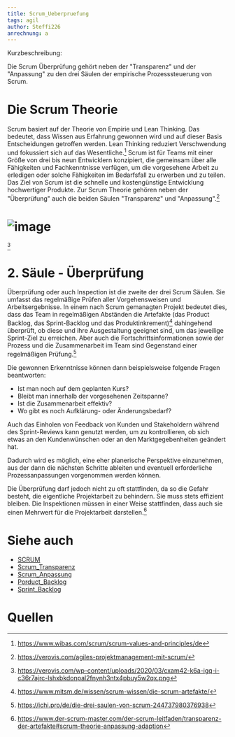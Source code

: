 ```yaml
---
title: Scrum_Ueberpruefung
tags: agil
author: Steffi226
anrechnung: a
---
```


Kurzbeschreibung: 

Die Scrum Überprüfung gehört neben der "Transparenz" und der "Anpassung" zu den drei Säulen der empirische Prozesssteuerung von Scrum.



# Die Scrum Theorie
Scrum basiert auf der Theorie von Empirie und Lean Thinking. Das bedeutet, dass Wissen aus Erfahrung gewonnen wird und auf dieser Basis Entscheidungen getroffen werden. Lean Thinking reduziert Verschwendung und fokussiert sich auf das Wesentliche.[^1]
Scrum ist für Teams mit einer Größe von drei bis neun Entwicklern konzipiert, die gemeinsam über alle Fähigkeiten und Fachkenntnisse verfügen, um die vorgesehene Arbeit zu erledigen oder solche Fähigkeiten im Bedarfsfall zu erwerben und zu teilen.
Das Ziel von Scrum ist die schnelle und kostengünstige Entwicklung hochwertiger Produkte.
Zur Scrum Theorie gehören neben der "Überprüfung" auch die beiden Säulen "Transparenz" und "Anpassung".[^2]

# ![image](https://user-images.githubusercontent.com/92396490/140649160-db302520-d38e-44d8-9f54-52269063565a.png) 
[^3]


# 2. Säule - Überprüfung 
Überprüfung oder auch Inspection ist die zweite der drei Scrum Säulen. Sie umfasst das regelmäßige Prüfen aller Vorgehensweisen und Arbeitsergebnisse. In einem nach Scrum gemanagten Projekt bedeutet dies, dass das Team in regelmäßigen Abständen die Artefakte (das Product Backlog, das Sprint-Backlog und das Produktinkrement)[^4] dahingehend überprüft, ob diese und ihre Ausgestaltung geeignet sind, um das jeweilige Sprint-Ziel zu erreichen. 
Aber auch die Fortschrittsinformationen sowie der Prozess und die Zusammenarbeit im Team sind Gegenstand einer regelmäßigen Prüfung.[^5]

Die gewonnen Erkenntnisse können dann beispielsweise folgende Fragen beantworten:

* Ist man noch auf dem geplanten Kurs?
* Bleibt man innerhalb der vorgesehenen Zeitspanne?
* Ist die Zusammenarbeit effektiv?
* Wo gibt es noch Aufklärung- oder Änderungsbedarf?

Auch das Einholen von Feedback von Kunden und Stakeholdern während des Sprint-Reviews kann genutzt werden, um zu kontrollieren, ob sich etwas an den Kundenwünschen oder an den Marktgegebenheiten geändert hat.

Dadurch wird es möglich, eine eher planerische Perspektive einzunehmen, aus der dann die nächsten Schritte ableiten und eventuell erforderliche Prozessanpassungen vorgenommen werden können.

Die Überprüfung darf jedoch nicht zu oft stattfinden, da so die Gefahr besteht, die eigentliche Projektarbeit zu behindern. Sie muss stets effizient bleiben. 
Die Inspektionen müssen in einer Weise stattfinden, dass auch sie einen Mehrwert für die Projektarbeit darstellen.[^6]


# Siehe auch

* [SCRUM](SCRUM.md)
* [Scrum_Transparenz](Scrum_Transparenz.md)
* [Scrum_Anpassung](Scrum_Anpassung.md)
* [Porduct_Backlog](Product_Bachlog.md)
* [Sprint_Backlog](Sprint_Backlog.md)
 


# Quellen

[^1]: https://www.wibas.com/scrum/scrum-values-and-principles/de
[^2]: https://verovis.com/agiles-projektmanagement-mit-scrum/
[^3]: https://verovis.com/wp-content/uploads/2020/03/cxam42-k6a-igq-i-c36r7ajrc-lshxbkdonpal2fnynh3ntx4pbuy5w2qx.png
[^4]: https://www.mitsm.de/wissen/scrum-wissen/die-scrum-artefakte/
[^5]: https://ichi.pro/de/die-drei-saulen-von-scrum-244737980376938
[^6]: https://www.der-scrum-master.com/der-scrum-leitfaden/transparenz-der-artefakte#scrum-theorie-anpassung-adaption  



